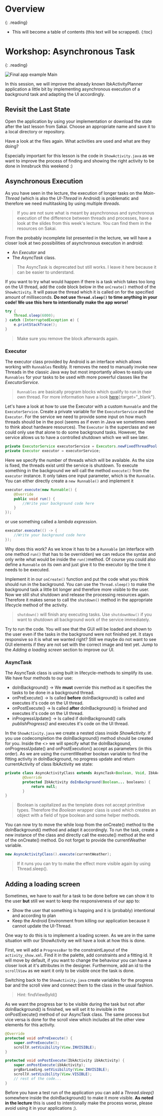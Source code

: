 # Overview
{: .reading}

* This will become a table of contents (this text will be scrapped).
{:toc}

# Workshop: Asynchronous Task
{: .reading}

![Final app example Main](../../assets/img/006_AsyncTask/AllScreens.png)


In this session, we will improve the already known IbkActivityPlanner application a little bit by implementing asynchronous execution of a background task and adapting the UI accordingly.

## Revisit the Last State

Open the application by using your implementation or download the state after the last lesson from Sakai.
Choose an appropriate name and save it to a local directory or repository.

Have a look at the files again.
What activities are used and what are they doing?

Especially important for this lesson is the code in `ShowActivity.java` as we want to improve the process of finding and showing the right activity to be done in Innsbruck this weekend :)

## Asynchronous Execution

As you have seen in the lecture, the execution of longer tasks on the *Main-Thread* (which is also the *UI-Thread* in Android) is problematic and therefore we need multitasking by using multiple *threads*.

>If you are not sure what is meant by asynchronous and synchronous execution of the difference between threads and processes, have a look at the slides from this week\'s lecture. You can find them in the resources on Sakai.

From the probably incomplete list presented in the lecture, we will have a closer look at two possibilities of asynchronous execution in android:
- An *Executor* and
- The *AsyncTask* class.
  
> The AsyncTask is deprecated but still works. I leave it here because it can be easier to understand.

If you want to try what would happen if there is a task which takes too long on the UI thread, add the code block below in the `onCreate()` method of the `ShowActivity`. It will pasue the thread which it is called on for the specified amount of milliseconds. 
**Do not use `Thread.sleep()` to time anything in your code! We use this here to intentionally make the app worse!** 

````Java
try {
    Thread.sleep(6000);
} catch (InterruptedException e) {
    e.printStackTrace();
}
````
> Make sure you remove the block afterwards again.

### Executor
The executor class provided by Android is an interface which allows working with `Runnables` flexibly. It removes the need to manually invoke new Threads in the classic Java way but most importantly allows to easily use `Runnables` for your tasks to be used with more powerful classes like the *ExecutorService*.
>`Runnables` are basically program blocks which qualify to run in their own thread. For more information have a look [here](https://developer.android.com/reference/java/lang/Runnable){:target="_blank"}.

Let\'s have a look at how to use the Executor with a custom `Runnable` and the `ExecutorService`. Create a private variable for the `ExecutorService` and the `Executor`. For the service we need to provide some input on how much threads should be in the pool (seems as if even in Java we sometimes need to think about hardware resources). The `Executor` is the superclass and we could only use that alone to do some background tasks. However, the service allows us to have a controlled shutdown which we will see later.

````Java
private ExecutorService executorService = Executors.newFixedThreadPool(2);
private Executor executor = executorService;
````
Here we specify the number of threads which will be available. As the size is fixed, the threads exist until the service is shutdown. To execute something in the background we will call the method `execute()` from the `executor` instance. It only takes one input parameter, which is the `Runnable`. You can either directly create a `new Runnable()` and implement it

````Java
executor.execute(new Runnable() {
	@Override
	public void run() {
		//Write your background code here
	}
});
````

or use something called a *lambda expression*.

````Java
executor.execute(() -> {
	//Write your background code here
});
````

Why does this work? As we know it has to be a `Runnable` (an interface with one method `run()` that has to be overridden) we can reduce the syntax and only write what would be inside the `run()`method. Of course you could also define a `Runnable` on its own and just give it to the executor by the time it needs to be executed.

Implement it in our `onCreate()` function and put the code what you think should run in the background. You can use the `Thread.sleep()` to make the background task a little bit longer and therefore more visible to the user. Now we still shut shutdown and release the processing resources again. Therefore it makes sense to call the `shutdown()` method in the appropriate lifecycle method of the activity.

> `shutdown()` will finish any executing tasks. Use `shutdownNow()` if you want to shutdown all background work of the service immediately.

Try to run the code. You will see that the GUI will be loaded and shown to the user even if the tasks in the background were not finished yet. It stays responsive so it is what we wanted right? Still we maybe do not want to see GUI elements if they are not set with the correct image and text yet. Jump to the *Adding a loading screen* section to improve our UI.

### AsyncTask

The AsyncTask class is using built in lifecycle-methods to simplify its use. We have four methods to our use:
- doInBackground() -> We **must** override this method as it specifies the tasks to be done in a background thread.
- onPreExecute() -> Is called **before** doInBackground() is called and executes it\'s code on the UI thread.
- onPostExecute() -> Is called **after** doInBackground() is finished and executes it\'s code on the UI thread.
- inProgressUpdate() -> Is called if doInBackground() calls *publishProgress()* and executes it\'s code on the UI thread.

In the `ShowActivity.java` we create a nested class inside *ShowActivity*. If you use codecompletion the doInBackground() method should be created for you. Inside the <> we will specify what the doInBackgound, onProgressUpdate() and onPostExecution() accept as parameters (in this order). As we are using the currentWeather boolean variable to find the fitting activity in doInBackground, no progress update and return currentActivity of class IbkActivity we state:
````Java
private class AsyncActivityClass extends AsyncTask<Boolean, Void, IbkActivity> {
        @Override
        protected IbkActivity doInBackground(Boolean... booleans) {
            return null;
        }
}
`````
>Boolean is capitalized as the template does not accept primitive types. Therefore the *Boolean* wrapper class is used which creates an object with a field of type boolean and some helper methods.

You can now try to move the while loop from the onCreate() method to the doInBackground() method and adapt it accordingly. To run the task, create a new instance of the class and directly call the execute() method at the end of the onCreate() method. Do not forget to provide the currentWeather variable.
````Java
new AsyncActivityClass().execute(currentWeather);
````

>If it runs you can try to make the effect more visible again by using Thread.sleep().

## Adding a loading screen

Sometimes, we have to wait for a task to be done before we can show it to the user **but** still we want to keep the responsiveness of our app to:
- Show the user that something is happing and it is (probably) intentional and according to plan
- Keep the Android Environment from killing our application because it cannot update the UI-Thread.

One way to do this is to implement a loading screen. As we are in the same situation with our ShowActivity we will have a look at how this is done.

First, we will add a `ProgressBar` to the constraintLayout of the `activity_show.xml`. Find it in the palette, add constraints and a fitting id. It will move by default, if you want to change the behaviour you can have a closer look at it\'s attributes in the designer. Furthermore, add an id to the `scrollView` as we want it only to be visible once the task is done.

Switching back to the `ShowActivity.java` create variables for the progress bar and the scroll view and connect them to the class in the usual fashion.
>Hint: findViewById()

As we want the progress bar to be visible during the task but not after doInBackground() is finished, we will set it to invisible in the onPostExecute() method of our AsyncTask class. The same process but vice versa is done for the scroll view which includes all the other view elements for this activity.
````Java
@Override
protected void onPreExecute() {
	super.onPreExecute();
	scrollV.setVisibility(View.INVISIBLE);
}

protected void onPostExecute(IbkActivity ibkActivity) {
	super.onPostExecute(ibkActivity);
	prgBarLoading.setVisibility(View.INVISIBLE);
	scrollV.setVisibility(View.VISIBLE);
	// rest of the code...
}
````

Before you have a test run of the application you can add a *Thread.sleep()* somewhere inside the doInBackground() to make it more visible. **As noted in the lecture** this is used to intentionally make the process worse, please avoid using it in your applications ;).
